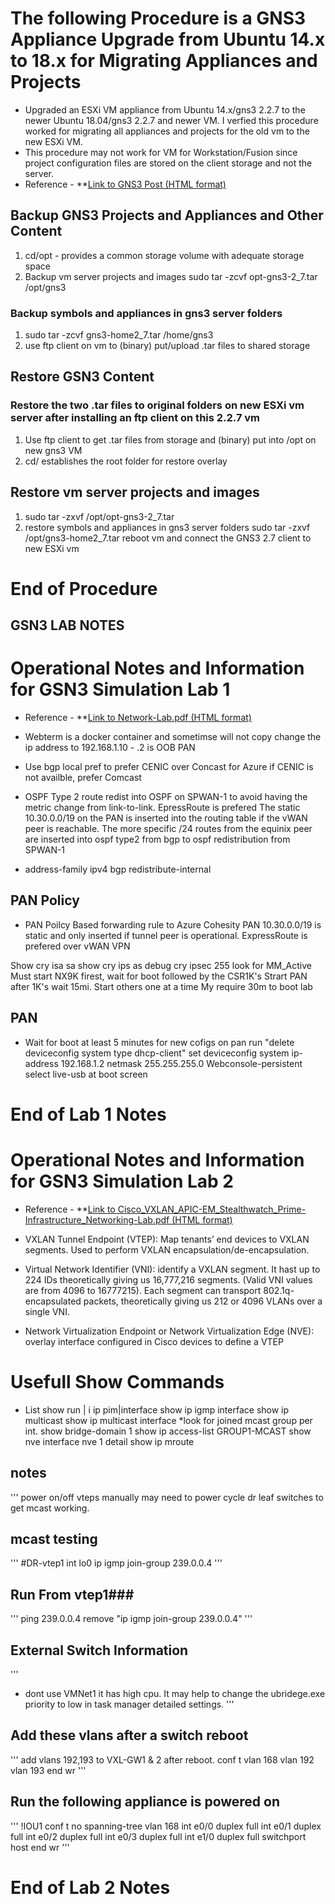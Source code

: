# The following Procedure is a GNS3 Appliance Upgrade from Ubuntu 14.x to 18.x for Migrating Appliances and Projects 
- Upgraded an ESXi VM appliance from Ubuntu 14.x/gns3 2.2.7 to the newer Ubuntu 18.04/gns3 2.2.7 and newer VM. I verfied this procedure worked for migrating all appliances and projects for the old vm to the new ESXi VM. 
- This procedure may not work for VM for Workstation/Fusion since project configuration files are stored on the client storage and not the server.
- Reference - **[Link to GNS3 Post (HTML format)](https://gns3.com/upgrade-ubuntu-14-x-gns3-2-2-7-t)

## Backup GNS3 Projects and Appliances and Other Content
1. cd/opt - provides a common storage volume with adequate storage space
2. Backup vm server projects and images
    sudo tar -zcvf opt-gns3-2_7.tar /opt/gns3
### Backup symbols and appliances in gns3 server folders
1. sudo tar -zcvf gns3-home2_7.tar /home/gns3
2. use ftp client on vm to (binary) put/upload .tar files to shared storage

## Restore GSN3 Content
### Restore the two .tar files to original folders on new ESXi vm server after installing an ftp client on this 2.2.7 vm
1. Use ftp client to get .tar files from storage and (binary) put into /opt on new gns3 VM 
2. cd/ establishes the root folder for restore overlay

## Restore vm server projects and images
1. sudo tar -zxvf /opt/opt-gns3-2_7.tar
2. restore symbols and appliances in gns3 server folders
    sudo tar -zxvf /opt/gns3-home2_7.tar
    reboot vm and connect the GNS3 2.7 client to new ESXi vm
# End of Procedure

## GSN3 LAB NOTES
# Operational Notes and Information for GSN3 Simulation Lab 1 
- Reference - **[Link to Network-Lab.pdf (HTML format)](https://github.com/garrygl/GNS3/blob/20b25805cb25cc5977216e78a9a4a0c04696f3e3/Network-Lab.pdf)

- Webterm is a docker container and sometimse will not copy
change the ip address to 192.168.1.10 - .2 is OOB PAN

- Use bgp local pref to prefer CENIC over Concast for Azure
if CENIC is not availble, prefer Comcast

- OSPF Type 2 route redist into OSPF on SPWAN-1 to avoid having 
the metric change from link-to-link. EpressRoute is prefered
The static 10.30.0.0/19 on the PAN is inserted into the routing
table if the vWAN peer is reachable. The more specific
 /24 routes from the equinix peer are inserted into ospf type2 
from bgp to ospf redistribution from SPWAN-1

- address-family ipv4
  bgp redistribute-internal
## PAN Policy
- PAN Poilcy Based forwarding rule to Azure Cohesity
  PAN 10.30.0.0/19 is static and only inserted if tunnel peer is operational. ExpressRoute is prefered over vWAN VPN

Show cry isa sa
show cry ips as
debug cry ipsec 255
look for MM_Active 
Must start NX9K firest, wait for boot
followed by the CSR1K's
Strart PAN after 1K's wait 15mi.
Start others one at a time
My require 30m to boot lab

## PAN 
- Wait for boot at least 5 minutes
for new cofigs on pan run "delete deviceconfig system type dhcp-client"
set deviceconfig system ip-address 192.168.1.2 netmask 255.255.255.0
Webconsole-persistent select live-usb at boot screen

# End of Lab 1 Notes

# Operational Notes and Information for GSN3 Simulation Lab 2 
- Reference - **[Link to Cisco_VXLAN_APIC-EM_Stealthwatch_Prime-Infrastructure_Networking-Lab.pdf (HTML format)](https://github.com/garrygl/GNS3/blob/20b25805cb25cc5977216e78a9a4a0c04696f3e3/Cisco_VXLAN_APIC-EM_Stealthwatch_Prime-Infrastructure_Networking-Lab.pdf)


- VXLAN Tunnel Endpoint (VTEP): Map tenants’ end devices to VXLAN 
  segments. Used to perform VXLAN encapsulation/de-encapsulation.
- Virtual Network Identifier (VNI): identify a VXLAN segment. It hast up
to 224 IDs theoretically giving us 16,777,216 segments. (Valid VNI values are from 4096 to 16777215). Each segment can transport 
802.1q-encapsulated packets, theoretically giving us 212 or 4096 VLANs over a single VNI.

- Network Virtualization Endpoint or Network Virtualization Edge (NVE): overlay interface configured in Cisco devices to define a VTEP

# Usefull Show Commands
- List 
  show run | i ip pim|interface
  show ip igmp interface
  show ip multicast
  show ip multicast interface
*look for joined mcast group per int.
  show bridge-domain 1
  show ip access-list GROUP1-MCAST
  show nve interface nve 1 detail
  show ip mroute

## notes 
'''
power on/off vteps manually
may need to power cycle dr leaf switches to get mcast working.
## mcast testing
'''
#DR-vtep1
int lo0
 ip igmp join-group 239.0.0.4
'''
## Run From vtep1###
'''
ping 239.0.0.4 
remove "ip igmp join-group 239.0.0.4"
'''

## External Switch Information
'''
* dont use VMNet1 it has high cpu. It may help to change the ubridege.exe priority to low in task manager detailed settings.
'''
## Add these vlans after a switch reboot
'''
add vlans 192,193 to VXL-GW1 & 2 after reboot.
conf t
vlan 168
vlan 192
vlan 193
end
wr
'''
## Run the following appliance is powered on
'''
!IOU1
conf t
no spanning-tree vlan 168
int e0/0
 duplex full
int e0/1
 duplex full
int e0/2
 duplex full
int e0/3
 duplex full
int e1/0
 duplex full
 switchport host
end
wr
'''
# End of Lab 2 Notes
